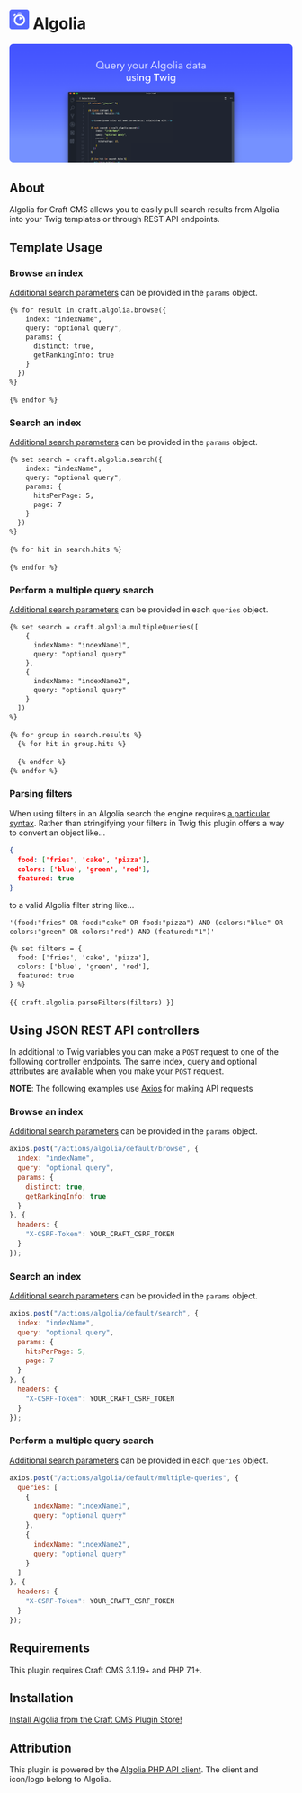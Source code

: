 # <img src="src/icon.svg" width="35" alt="Algolia logo"> Algolia

<img src="resources/promo-banner.png" alt="Query your Algolia data using Twig">

## About

Algolia for Craft CMS allows you to easily pull search results from Algolia into your Twig templates or through REST API endpoints.

## Template Usage

### Browse an index

[Additional search parameters](https://www.algolia.com/doc/api-reference/search-api-parameters/) can be provided in the `params` object.

```twig
{% for result in craft.algolia.browse({
    index: "indexName",
    query: "optional query",
    params: {
      distinct: true,
      getRankingInfo: true
    }
  })
%}

{% endfor %}
```

### Search an index

[Additional search parameters](https://www.algolia.com/doc/api-reference/search-api-parameters/) can be provided in the `params` object.

```twig
{% set search = craft.algolia.search({
    index: "indexName",
    query: "optional query",
    params: {
      hitsPerPage: 5,
      page: 7
    }
  })
%}

{% for hit in search.hits %}

{% endfor %}
```

### Perform a multiple query search

[Additional search parameters](https://www.algolia.com/doc/api-reference/search-api-parameters/) can be provided in each `queries` object.

```twig
{% set search = craft.algolia.multipleQueries([
    {
      indexName: "indexName1",
      query: "optional query"
    },
    {
      indexName: "indexName2",
      query: "optional query"
    }
  ])
%}

{% for group in search.results %}
  {% for hit in group.hits %}

  {% endfor %}
{% endfor %}
```

### Parsing filters

When using filters in an Algolia search the engine requires [a particular syntax](https://www.algolia.com/doc/api-reference/api-parameters/filters/). Rather than stringifying your filters in Twig this plugin offers a way to convert an object like...

```json
{
  food: ['fries', 'cake', 'pizza'],
  colors: ['blue', 'green', 'red'],
  featured: true
}
```
to a valid Algolia filter string like...
```
'(food:"fries" OR food:"cake" OR food:"pizza") AND (colors:"blue" OR colors:"green" OR colors:"red") AND (featured:"1")'
```

```twig
{% set filters = {
  food: ['fries', 'cake', 'pizza'],
  colors: ['blue', 'green', 'red'],
  featured: true
} %}

{{ craft.algolia.parseFilters(filters) }}
```

## Using JSON REST API controllers
In additional to Twig variables you can make a `POST` request to one of the following controller endpoints. The same index, query and optional attributes are available when you make your `POST` request.

**NOTE**: The following examples use [Axios](https://github.com/axios/axios) for making API requests

### Browse an index

[Additional search parameters](https://www.algolia.com/doc/api-reference/search-api-parameters/) can be provided in the `params` object.

```js
axios.post("/actions/algolia/default/browse", {
  index: "indexName",
  query: "optional query",
  params: {
    distinct: true,
    getRankingInfo: true
  }
}, {
  headers: {
    "X-CSRF-Token": YOUR_CRAFT_CSRF_TOKEN
  }
});
```

### Search an index

[Additional search parameters](https://www.algolia.com/doc/api-reference/search-api-parameters/) can be provided in the `params` object.

```js
axios.post("/actions/algolia/default/search", {
  index: "indexName",
  query: "optional query",
  params: {
    hitsPerPage: 5,
    page: 7
  }
}, {
  headers: {
    "X-CSRF-Token": YOUR_CRAFT_CSRF_TOKEN
  }
});
```

### Perform a multiple query search

[Additional search parameters](https://www.algolia.com/doc/api-reference/search-api-parameters/) can be provided in each `queries` object.

```js
axios.post("/actions/algolia/default/multiple-queries", {
  queries: [
    {
      indexName: "indexName1",
      query: "optional query"
    },
    {
      indexName: "indexName2",
      query: "optional query"
    }
  ]
}, {
  headers: {
    "X-CSRF-Token": YOUR_CRAFT_CSRF_TOKEN
  }
});
```

## Requirements

This plugin requires Craft CMS 3.1.19+ and PHP 7.1+.

## Installation

[Install Algolia from the Craft CMS Plugin Store!](https://plugins.craftcms.com/algolia)

## Attribution
This plugin is powered by the [Algolia PHP API client](https://www.algolia.com/doc/api-client/getting-started/install/php/). The client and icon/logo belong to Algolia.
